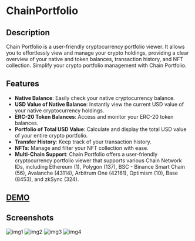 # ChainPortfolio

## Description

Chain Portfolio is a user-friendly cryptocurrency portfolio viewer. It allows you to effortlessly view and manage your crypto holdings, providing a clear overview of your native and token balances, transaction history, and NFT collection. Simplify your crypto portfolio management with Chain Portfolio.

## Features

- **Native Balance**: Easily check your native cryptocurrency balance.
- **USD Value of Native Balance**: Instantly view the current USD value of your native cryptocurrency holdings.
- **ERC-20 Token Balances**: Access and monitor your ERC-20 token balances.
- **Portfolio of Total USD Value**: Calculate and display the total USD value of your entire crypto portfolio.
- **Transfer History**: Keep track of your transaction history.
- **NFTs**: Manage and filter your NFT collection with ease.
- **Multi-Chain Support**: Chain Portfolio offers a user-friendly cryptocurrency portfolio viewer that supports various Chain Network IDs, including Ethereum (1), Polygon (137), BSC - Binance Smart Chain (56), Avalanche (43114), Arbitrum One (42161), Optimism (10), Base (8453), and zkSync (324).

## [DEMO](https://653fe495e445cc04d514e3ac--lovely-daifuku-dea5b7.netlify.app/)
## Screenshots

![img1](https://user-images.githubusercontent.com/86967803/279138215-57022e35-121c-4e5d-a8da-f01b810215df.png)
![img2](https://user-images.githubusercontent.com/86967803/279138229-cdb93dbc-0d3d-4727-b858-b417c47c7d07.png)
![img3](https://user-images.githubusercontent.com/86967803/279138236-b15721f5-50fa-4eec-9ec3-0583b6bf8e31.png)
![img4](https://user-images.githubusercontent.com/86967803/279138243-c5577695-2cfd-42b6-b7dc-87548303d5b6.png)
